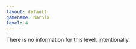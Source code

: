 ```yaml
---
layout: default
gamename: narnia
level: 4
---
```

There is no information for this level, intentionally.
